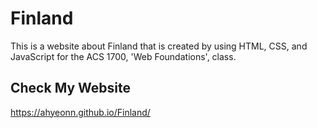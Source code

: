 # Finland
This is a website about Finland that is created by using HTML, CSS, and JavaScript for the ACS 1700, 'Web Foundations', class.

 
## Check My Website

https://ahyeonn.github.io/Finland/
